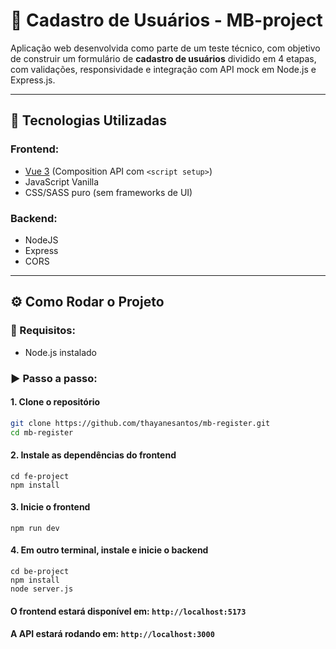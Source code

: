 # 
# 📝 Cadastro de Usuários - MB-project

Aplicação web desenvolvida como parte de um teste técnico, com objetivo de construir um formulário de **cadastro de usuários** dividido em 4 etapas, com validações, responsividade e integração com API mock em Node.js e Express.js.

---

## 🚀 Tecnologias Utilizadas

### Frontend:
- [Vue 3](https://vuejs.org/) (Composition API com `<script setup>`)
- JavaScript Vanilla
- CSS/SASS puro (sem frameworks de UI)

### Backend:
- NodeJS
- Express
- CORS

---

## ⚙️ Como Rodar o Projeto

### 🔧 Requisitos:
- Node.js instalado

### ▶️ Passo a passo:

#### 1. Clone o repositório
```bash
git clone https://github.com/thayanesantos/mb-register.git
cd mb-register
```

#### 2. Instale as dependências do frontend
```
cd fe-project
npm install
```

#### 3. Inicie o frontend
```
npm run dev
```

#### 4. Em outro terminal, instale e inicie o backend
```
cd be-project
npm install
node server.js
```

#### O frontend estará disponível em: ```http://localhost:5173```
#### A API estará rodando em: ```http://localhost:3000```


